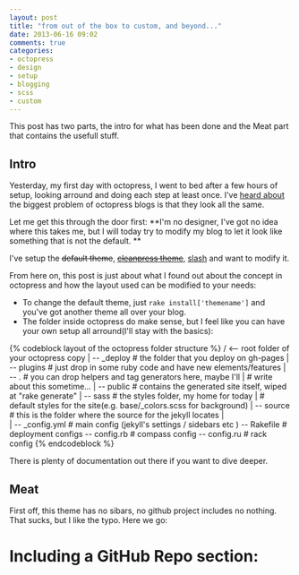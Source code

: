 ```yaml
---
layout: post
title: "from out of the box to custom, and beyond..."
date: 2013-06-16 09:02
comments: true
categories: 
- octopress
- design
- setup
- blogging
- scss
- custom
---
```

This post has two parts, the intro for what has been done and the Meat part that contains the usefull stuff.
## Intro ##

Yesterday, my first day with octopress, I went to bed after a few hours of setup, looking arround and doing each step at least once. I've [heard about](http://adam.pohorecki.pl/blog/2012/01/17/octopress-the-good-the-bad-and-the-ugly/) the biggest problem of octopress blogs is that they look all the same.

Let me get this through the door first: **I'm no designer, I've got no idea where this takes me, but I will today try to modify my blog to let it look like something that is not the default. **

I've setup the <strike>default theme</strike>, <strike>[cleanpress theme](https://github.com/kjellski/cleanpress)</strike>, [slash](https://github.com/kjellski/Octopress-Theme-Slash) and want to modify it. 

From here on, this post is just about what I found out about the concept in octopress and how the layout used can be modified to your needs:

* To change the default theme, just ```rake install['themename']``` and you've got another theme all over your blog.
* The folder inside octopress do make sense, but I feel like you can have your own setup all arround(I'll stay with the basics):
    
{% codeblock layout of the octopress folder structure %}
/ <-- root folder of your octopress copy 
 |
 \-- _deploy  # the folder that you deploy on gh-pages
 |
 \-- plugins  # just drop in some ruby code and have new elements/features
 |   \-- .    # you can drop helpers and tag generators here, maybe I'll
 |            # write about this sometime...
 |
 \-- public   # contains the generated site itself, wiped at "rake generate"
 |
 \-- sass         # the styles folder, my home for today
 |                # default styles for the site(e.g. base/_colors.scss for background)
 |
 \-- source       # this is the folder where the source for the jekyll locates
 |                
 |
 \-- _config.yml  # main config (jekyll's settings / sidebars etc )
 \-- Rakefile     # deployment configs
 \-- config.rb    # compass config
 \-- config.ru    # rack config
{% endcodeblock %}

There is plenty of documentation out there if you want to dive deeper.

## Meat ##
First off, this theme has no sibars, no github project includes no nothing. That sucks, but I like the typo. Here we go:

# Including a GitHub Repo section:

